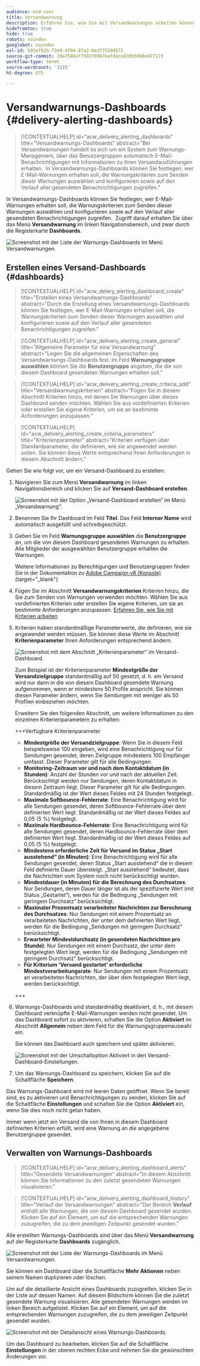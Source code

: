 ```yaml
---
audience: end-user
title: Versandwarnung
description: Erfahren Sie, wie Sie mit Versandwarnungen arbeiten können.
hidefromtoc: true
hide: true
robots: noindex
googlebot: noindex
exl-id: b91ef82b-f3e9-4704-87a2-0e3f75104572
source-git-commit: 19a7540af7502709b7eafdace038b5958e077173
workflow-type: tm+mt
source-wordcount: '1115'
ht-degree: 87%

---
```


# Versandwarnungs-Dashboards {#delivery-alerting-dashboards}

>[!CONTEXTUALHELP]
>id="acw_delivery_alerting_dashboards"
>title="Versandwarnungs-Dashboards"
>abstract="Bei Versandwarnungen handelt es sich um ein System zum Warnungs-Management, über das Benutzergruppen automatisch E-Mail-Benachrichtigungen mit Informationen zu ihren Versandausführungen erhalten.  In Versandwarnungs-Dashboards können Sie festlegen, wer E-Mail-Warnungen erhalten soll, die Warnungskriterien zum Senden dieser Warnungen auswählen und konfigurieren sowie auf den Verlauf aller gesendeten Benachrichtigungen zugreifen."

In Versandwarnungs-Dashboards können Sie festlegen, wer E-Mail-Warnungen erhalten soll, die Warnungskriterien zum Senden dieser Warnungen auswählen und konfigurieren sowie auf den Verlauf aller gesendeten Benachrichtigungen zugreifen.  Zugriff darauf erhalten Sie über das Menü **Versandwarnung** im linken Navigationsbereich, und zwar durch die Registerkarte **Dashboards**.

![Screenshot mit der Liste der Warnungs-Dashboards im Menü Versandwarnungen.](assets/alerting-dashboard-list.png)

## Erstellen eines Versand-Dashboards {#dashboards}

>[!CONTEXTUALHELP]
>id="acw_delery_alerting_dashboard_create"
>title="Erstellen eines Versandwarnungs-Dashboards"
>abstract="Durch die Erstellung eines Versandwarnungs-Dashboards können Sie festlegen, wer E-Mail-Warnungen erhalten soll, die Warnungskriterien zum Senden dieser Warnungen auswählen und konfigurieren sowie auf den Verlauf aller gesendeten Benachrichtigungen zugreifen."

>[!CONTEXTUALHELP]
>id="acw_delivery_alerting_create_general"
>title="Allgemeine Parameter für eine Versandwarnung"
>abstract="Legen Sie die allgemeinen Eigenschaften des Versandwarnungs-Dashboards fest. Im Feld **Warnungsgruppe auswählen** können Sie die **Benutzergruppe** angeben, die die von diesem Dashboard gesendeten Warnungen erhalten soll."

>[!CONTEXTUALHELP]
>id="acw_delivery_alerting_create_criteria_add"
>title="Versandwarnungskriterien"
>abstract="Fügen Sie in diesem Abschnitt Kriterien hinzu, mit denen Sie Warnungen über dieses Dashboard senden möchten. Wählen Sie aus vordefinierten Kriterien oder erstellen Sie eigene Kriterien, um sie an bestimmte Anforderungen anzupassen."

>[!CONTEXTUALHELP]
>id="acw_delivery_alerting_create_criteria_parameters"
>title="Kriterienparameter"
>abstract="Kriterien verfügen über Standardparameter, die definieren, wie sie angewendet werden sollen. Sie können diese Werte entsprechend Ihren Anforderungen in diesem Abschnitt ändern."

Gehen Sie wie folgt vor, um ein Versand-Dashboard zu erstellen:

1. Navigieren Sie zum Menü **Versandwarnung** im linken Navigationsbereich und klicken Sie auf **Versand-Dashboard erstellen**.

   ![Screenshot mit der Option „Versand-Dashboard erstellen“ im Menü „Versandwarnung“.](assets/alerting-dashboard.png)

1. Benennen Sie Ihr Dashboard im Feld **Titel**. Das Feld **Interner Name** wird automatisch ausgefüllt und schreibgeschützt.

1. Geben Sie im Feld **Warnungsgruppe auswählen** die **Benutzergruppe** an, um die von diesem Dashboard gesendeten Warnungen zu erhalten. Alle Mitglieder der ausgewählten Benutzergruppe erhalten die Warnungen.

   Weitere Informationen zu Berechtigungen und Benutzergruppen finden Sie in der Dokumentation zu [Adobe Campaign v8 (Konsole)](https://experienceleague.adobe.com/de/docs/campaign/campaign-v8/admin/permissions/gs-permissions){target="_blank"}

1. Fügen Sie im Abschnitt **Versandwarnungskriterien** Kriterien hinzu, die Sie zum Senden von Warnungen verwenden möchten. Wählen Sie aus vordefinierten Kriterien oder erstellen Sie eigene Kriterien, um sie an bestimmte Anforderungen anzupassen. [Erfahren Sie, wie Sie mit Kriterien arbeiten](../msg/delivery-alerting-criteria.md)

1. Kriterien haben standardmäßige Parameterwerte, die definieren, wie sie angewendet werden müssen. Sie können diese Werte im Abschnitt **Kriterienparameter** Ihren Anforderungen entsprechend ändern.

   ![Screenshot mit dem Abschnitt „Kriterienparameter“ im Versand-Dashboard.](assets/alerting-criteria-parameters.png)

   Zum Beispiel ist der Kriterienparameter **Mindestgröße der Versandzielgruppe** standardmäßig auf 50 gesetzt, d. h. ein Versand wird nur dann in die von diesem Dashboard gesendete Warnung aufgenommen, wenn er mindestens 50 Profile anspricht. Sie können diesen Parameter ändern, wenn Sie Sendungen mit weniger als 50 Profilen einbeziehen möchten.

   Erweitern Sie den folgenden Abschnitt, um weitere Informationen zu den einzelnen Kriterienparametern zu erhalten:

   +++Verfügbare Kriterienparameter

   * **Mindestgröße der Versandzielgruppe**: Wenn Sie in diesem Feld beispielsweise 100 eingeben, wird eine Benachrichtigung nur für Sendungen gesendet, deren Zielgruppe mindestens 100 Empfänger umfasst. Dieser Parameter gilt für alle Bedingungen.
   * **Monitoring-Zeitraum vor und nach dem Kontaktdatum (in Stunden)**: Anzahl der Stunden vor und nach der aktuellen Zeit. Berücksichtigt werden nur Sendungen, deren Kontaktdatum in diesem Zeitraum liegt. Dieser Parameter gilt für alle Bedingungen. Standardmäßig ist der Wert dieses Feldes mit 24 Stunden festgelegt.
   * **Maximale Softbounce-Fehlerrate**: Eine Benachrichtigung wird für alle Sendungen gesendet, deren Softbounce-Fehlerrate über dem definierten Wert liegt. Standardmäßig ist der Wert dieses Feldes auf 0,05 (5 %) festgelegt.
   * **Maximale Hardbounce-Fehlerrate**: Eine Benachrichtigung wird für alle Sendungen gesendet, deren Hardbounce-Fehlerrate über dem definierten Wert liegt. Standardmäßig ist der Wert dieses Feldes auf 0,05 (5 %) festgelegt.
   * **Mindestens erforderliche Zeit für Versand im Status „Start ausstehend“ (in Minuten)**: Eine Benachrichtigung wird für alle Sendungen gesendet, deren Status „Start ausstehend“ die in diesem Feld definierte Dauer übersteigt. „Start ausstehend“ bedeutet, dass die Nachrichten vom System noch nicht berücksichtigt wurden.
   * **Mindestdauer (in Minuten) für die Berechnung des Durchsatzes**: Nur Sendungen, deren Dauer länger ist als der spezifizierte Wert (mit Status „Gestartet“), werden für die Bedingung „Sendungen mit geringem Durchsatz“ berücksichtigt.
   * **Maximaler Prozentsatz verarbeiteter Nachrichten zur Berechnung des Durchsatzes**: Nur Sendungen mit einem Prozentsatz an verarbeiteten Nachrichten, der unter dem definierten Wert liegt, werden für die Bedingung „Sendungen mit geringem Durchsatz“ berücksichtigt.
   * **Erwarteter Mindestdurchsatz (in gesendeten Nachrichten pro Stunde)**: Nur Sendungen mit einem Durchsatz, der unter dem festgelegten Wert liegt, werden für die Bedingung „Sendungen mit geringem Durchsatz“ berücksichtigt.
   * **Für Kriterium &#39;Versand gestartet&#39; erforderliche Mindestverarbeitungsrate**: Nur Sendungen mit einem Prozentsatz an verarbeiteten Nachrichten, der über dem festgelegten Wert liegt, werden berücksichtigt.

   +++

1. Warnungs-Dashboards sind standardmäßig deaktiviert, d. h., mit diesem Dashboard verknüpfte E-Mail-Warnungen werden nicht gesendet. Um das Dashboard sofort zu aktivieren, schalten Sie die Option **Aktiviert** im Abschnitt **Allgemein** neben dem Feld für die Warnungsgruppenauswahl ein.

   Sie können das Dashboard auch speichern und später aktivieren.

   ![Screenshot mit der Umschaltoption Aktiviert in den Versand-Dashboard-Einstellungen.](assets/alerting-dashboard-enable.png)

1. Um das Warnungs-Dashboard zu speichern, klicken Sie auf die Schaltfläche **Speichern**.

Das Warnungs-Dashboard wird mit leeren Daten geöffnet. Wenn Sie bereit sind, es zu aktivieren und Benachrichtigungen zu senden, klicken Sie auf die Schaltfläche **Einstellungen** und schalten Sie die Option **Aktiviert** ein, wenn Sie dies noch nicht getan haben.

Immer wenn jetzt ein Versand die von Ihnen in diesem Dashboard definierten Kriterien erfüllt, wird eine Warnung an die angegebene Benutzergruppe gesendet.

## Verwalten von Warnungs-Dashboards

>[!CONTEXTUALHELP]
>id="acw_delivery_alerting_dashboard_alerts"
>title="Gesendete Versandwarnungen"
>abstract="In diesem Abschnitt können Sie Informationen zu den zuletzt gesendeten Warnungen visualisieren."

>[!CONTEXTUALHELP]
>id="acw_delivery_alerting_dashboard_history"
>title="Verlauf der Versandwarnungen"
>abstract="Der Bereich **Verlauf** enthält alle Warnungen, die von diesem Dashboard gesendet wurden. Klicken Sie auf ein Element, um auf die entsprechenden Warnungen zuzugreifen, die zu dem jeweiligen Zeitpunkt gesendet wurden."

Alle erstellten Warnungs-Dashboards sind über das Menü **Versandwarnung** auf der Registerkarte **Dashboards** zugänglich.

![Screenshot mit der Liste der Warnungs-Dashboards im Menü Versandwarnungen.](assets/alerting-dashboard-list.png)

Sie können ein Dashboard über die Schaltfläche **Mehr Aktionen** neben seinem Namen duplizieren oder löschen.

Um auf die detaillierte Ansicht eines Dashboards zuzugreifen, klicken Sie in der Liste auf dessen Namen. Auf diesem Bildschirm können Sie die zuletzt gesendete Warnung visualisieren. Alle gesendeten Warnungen werden im linken Bereich aufgelistet. Klicken Sie auf ein Element, um auf die entsprechenden Warnungen zuzugreifen, die zu dem jeweiligen Zeitpunkt gesendet wurden.

![Screenshot mit der Detailansicht eines Warnungs-Dashboards.](assets/alerting-dashboard-details.png)

Um das Dashboard zu bearbeiten, klicken Sie auf die Schaltfläche **Einstellungen** in der oberen rechten Ecke und nehmen Sie die gewünschten Änderungen vor.